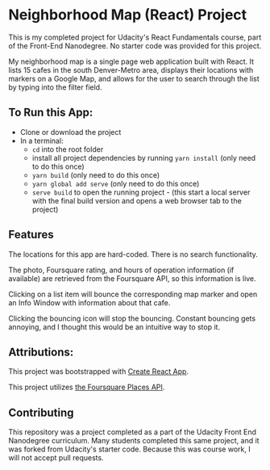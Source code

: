 # Neighborhood Map (React) Project

This is my completed project for Udacity's React Fundamentals course, part of the Front-End Nanodegree. No starter code was provided for this project.

My neighborhood map is a single page web application built with React. It lists 15 cafes in the south Denver-Metro area, displays their locations with markers on a Google Map, and allows for the user to search through the list by typing into the filter field.

## To Run this App:

* Clone or download the project
* In a terminal:
  * `cd` into the root folder
  * install all project dependencies by running `yarn install` (only need to do this once)
  * `yarn build` (only need to do this once)
  * `yarn global add serve` (only need to do this once)
  * `serve build` to open the running project - (this start a local server with the final build version and opens a web browser tab to the project)

## Features
The locations for this app are hard-coded. There is no search functionality.

The photo, Foursquare rating, and hours of operation information (if available) are retrieved from the Foursquare API, so this information is live.

Clicking on a list item will bounce the corresponding map marker and open an Info Window with information about that cafe.

Clicking the bouncing icon will stop the bouncing. Constant bouncing gets annoying, and I thought this would be an intuitive way to stop it.


## Attributions:
This project was bootstrapped with [Create React App](https://github.com/facebook/create-react-app).

This project utilizes [the Foursquare Places API](https://developer.foursquare.com/docs/api).

## Contributing

This repository was a project completed as a part of the Udacity Front End Nanodegree curriculum. Many students completed this same project, and it was forked from Udacity's starter code. Because this was course work, I will not accept pull requests.
